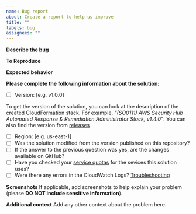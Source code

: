 ```yaml
---
name: Bug report
about: Create a report to help us improve
title: ""
labels: bug
assignees: ""
---
```


**Describe the bug**

<!--- A clear and concise description of what the bug is -->

**To Reproduce**

<!--- Steps to reproduce the behavior -->

**Expected behavior**

<!--- A clear and concise description of what you expected to happen -->

**Please complete the following information about the solution:**

- [ ] Version: [e.g. v1.0.0]

To get the version of the solution, you can look at the description of the created CloudFormation stack. For example, *"(SO0111) AWS Security Hub Automated Response & Remediation Administrator Stack, v1.4.0"*. You can also find the version from [releases](https://github.com/aws-solutions/aws-security-hub-automated-response-and-remediation/releases)

- [ ] Region: [e.g. us-east-1]
- [ ] Was the solution modified from the version published on this repository?
- [ ] If the answer to the previous question was yes, are the changes available on GitHub?
- [ ] Have you checked your [service quotas](https://docs.aws.amazon.com/general/latest/gr/aws_service_limits.html) for the sevices this solution uses?
- [ ] Were there any errors in the CloudWatch Logs? [Troubleshooting](https://docs.aws.amazon.com/solutions/latest/aws-security-hub-automated-response-and-remediation/troubleshooting.html)

**Screenshots**
If applicable, add screenshots to help explain your problem (please **DO NOT include sensitive information**).

**Additional context**
Add any other context about the problem here.